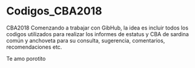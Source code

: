 # Codigos_CBA2018
CBA2018
Comenzando a trabajar con GibHub, la idea es incluir todos los codigos utilizados para realizar los informes de estatus y CBA de sardina común y anchoveta para su consulta, sugerencia, comentarios, recomendaciones etc.

Te amo porotito
